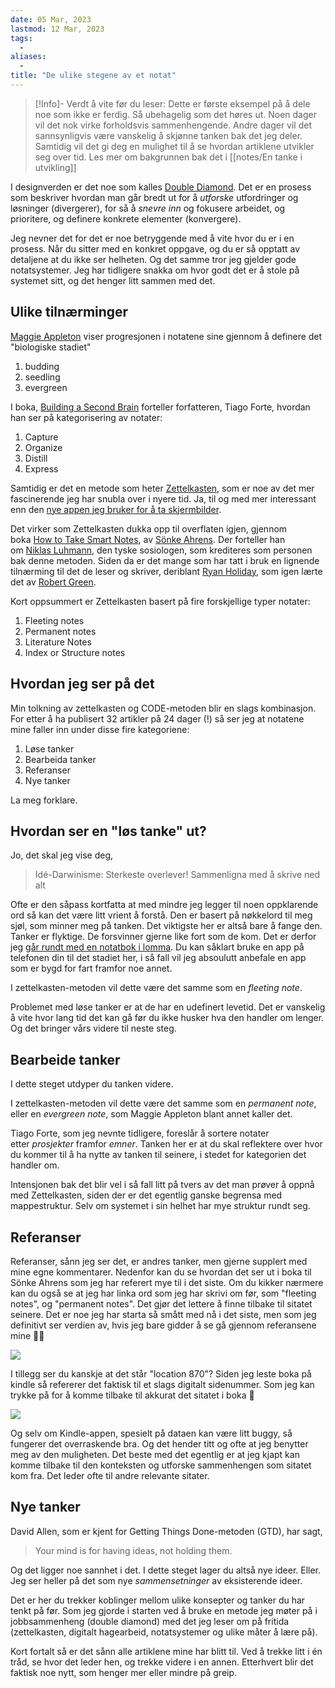 ```yaml
---
date: 05 Mar, 2023
lastmod: 12 Mar, 2023
tags:
  - 
aliases:
  - 
title: "De ulike stegene av et notat"
---
```


> [!Info]- Verdt å vite før du leser:
Dette er første eksempel på å dele noe som ikke er ferdig. Så ubehagelig som det høres ut. 
Noen dager vil det nok virke forholdsvis sammenhengende. Andre dager vil det sannsynligvis være vanskelig å skjønne tanken bak det jeg deler. Samtidig vil det gi deg en mulighet til å se hvordan artiklene utvikler seg over tid. Les mer om bakgrunnen bak det i [[notes/En tanke i utvikling]]

I designverden er det noe som kalles [Double Diamond](https://www.designcouncil.org.uk/our-work/news-opinion/double-diamond-15-years/?ref=simen-skriver). Det er en prosess som beskriver hvordan man går bredt ut for å _utforske_ utfordringer og løsninger (divergerer), for så å _snevre inn_ og fokusere arbeidet, og prioritere, og definere konkrete elementer (konvergere).

Jeg nevner det for det er noe betryggende med å vite hvor du er i en prosess. Når du sitter med en konkret oppgave, og du er så opptatt av detaljene at du ikke ser helheten. Og det samme tror jeg gjelder gode notatsystemer. Jeg har tidligere snakka om hvor godt det er å stole på systemet sitt, og det henger litt sammen med det.

## Ulike tilnærminger

[Maggie Appleton](https://maggieappleton.com/?ref=simen-skriver) viser progresjonen i notatene sine gjennom å definere det "biologiske stadiet"

1.  budding
2.  seedling
3.  evergreen

I boka, [Building a Second Brain](https://www.buildingasecondbrain.com/?ref=simen-skriver) forteller forfatteren, Tiago Forte, hvordan han ser på kategorisering av notater:

1.  Capture
2.  Organize
3.  Distill
4.  Express

Samtidig er det en metode som heter [Zettelkasten]([notes/En%20introduksjon%20til%20Zettelkasten), som er noe av det mer fascinerende jeg har snubla over i nyere tid. Ja, til og med mer interessant enn den [nye appen jeg bruker for å ta skjermbilder](notes/Den%20ene%20funksjonen%20som%20utgjør%20hele%20forskjellen.md). 

Det virker som Zettelkasten dukka opp til overflaten igjen, gjennom boka [How to Take Smart Notes](https://www.amazon.com/How-Take-Smart-Notes-Nonfiction/dp/1542866502?ref=simen-skriver), av [Sönke Ahrens](https://www.soenkeahrens.de/en/home?ref=simen-skriver). Der forteller han om [Niklas Luhmann](https://en.wikipedia.org/wiki/Niklas_Luhmann?ref=simen-skriver), den tyske sosiologen, som krediteres som personen bak denne metoden. Siden da er det mange som har tatt i bruk en lignende tilnærming til det de leser og skriver, deriblant [Ryan Holiday](https://ryanholiday.net/?ref=simen-skriver), som igen lærte det av [Robert Green](https://powerseductionandwar.com/?ref=simen-skriver).

Kort oppsummert er Zettelkasten basert på fire forskjellige typer notater:

1.  Fleeting notes
2.  Permanent notes
3.  Literature Notes
4.  Index or Structure notes

## Hvordan jeg ser på det

Min tolkning av zettelkasten og CODE-metoden blir en slags kombinasjon. For etter å ha publisert 32 artikler på 24 dager (!) så ser jeg at notatene mine faller inn under disse fire kategoriene:

1.  Løse tanker
2.  Bearbeida tanker
3.  Referanser
4.  Nye tanker

La meg forklare.

## Hvordan ser en "løs tanke" ut?

Jo, det skal jeg vise deg,

> Idé-Darwinisme: Sterkeste overlever! Sammenligna med å skrive ned alt

Ofte er den såpass kortfatta at med mindre jeg legger til noen oppklarende ord så kan det være litt vrient å forstå. Den er basert på nøkkelord til meg sjøl, som minner meg på tanken. Det viktigste her er altså bare å fange den. Tanker er flyktige. De forsvinner gjerne like fort som de kom. Det er derfor jeg [går rundt med en notatbok i lomma](notes/Hvorfor%20jeg%20går%20rundt%20med%20en%20notatbok%20i%20lomma.md). Du kan såklart bruke en app på telefonen din til det stadiet her, i så fall vil jeg absoulutt anbefale en app som er bygd for fart framfor noe annet.

I zettelkasten-metoden vil dette være det samme som en _fleeting note_.

Problemet med løse tanker er at de har en udefinert levetid. Det er vanskelig å vite hvor lang tid det kan gå før du ikke husker hva den handler om lenger. Og det bringer vårs videre til neste steg.

## Bearbeide tanker

I dette steget utdyper du tanken videre.

I zettelkasten-metoden vil dette være det samme som en _permanent note_, eller en _evergreen note_, som Maggie Appleton blant annet kaller det.

Tiago Forte, som jeg nevnte tidligere, foreslår å sortere notater etter _prosjekter_ framfor _emner_. Tanken her er at du skal reflektere over hvor du kommer til å ha nytte av tanken til seinere, i stedet for kategorien det handler om.

Intensjonen bak det blir vel i så fall litt på tvers av det man prøver å oppnå med Zettelkasten, siden der er det egentlig ganske begrensa med mappestruktur. Selv om systemet i sin helhet har mye struktur rundt seg.

## Referanser

Referanser, sånn jeg ser det, er andres tanker, men gjerne supplert med mine egne kommentarer. Nedenfor kan du se hvordan det ser ut i boka til Sönke Ahrens som jeg har referert mye til i det siste. Om du kikker nærmere kan du også se at jeg har linka ord som jeg har skrivi om før, som "fleeting notes", og "permanent notes". Det gjør det lettere å finne tilbake til sitatet seinere. Det er noe jeg har starta så smått med nå i det siste, men som jeg definitivt ser verdien av, hvis jeg bare gidder å se gå gjennom referansene mine 🤦‍♂️

![](https://www.simenskriver.no/content/images/2022/12/Simens-skjermbilder-22-12-2022--kl-09.14.30@2x.png)

I tillegg ser du kanskje at det står "location 870"? Siden jeg leste boka på kindle så refererer det faktisk til et slags digitalt sidenummer. Som jeg kan trykke på for å komme tilbake til akkurat det sitatet i boka 🤯

![](https://www.simenskriver.no/content/images/2022/12/Simens-skjermbilder-22-12-2022--kl-09.26.09.gif)

Og selv om Kindle-appen, spesielt på dataen kan være litt buggy, så fungerer det overraskende bra. Og det hender titt og ofte at jeg benytter meg av den muligheten. Det beste med det egentlig er at jeg kjapt kan komme tilbake til den konteksten og utforske sammenhengen som sitatet kom fra. Det leder ofte til andre relevante sitater.

## Nye tanker

David Allen, som er kjent for Getting Things Done-metoden (GTD), har sagt,

> Your mind is for having ideas, not holding them.

Og det ligger noe sannhet i det. I dette steget lager du altså nye ideer. Eller. Jeg ser heller på det som nye _sammensetninger_ av eksisterende ideer.

Det er her du trekker koblinger mellom ulike konsepter og tanker du har tenkt på før. Som jeg gjorde i starten ved å bruke en metode jeg møter på i jobbsammenheng (double diamond) med det jeg leser om på fritida (zettelkasten, digitalt hagearbeid, notatsystemer og ulike måter å lære på).

Kort fortalt så er det sånn alle artiklene mine har blitt til. Ved å trekke litt i én tråd, se hvor det leder hen, og trekke videre i en annen. Etterhvert blir det faktisk noe nytt, som henger mer eller mindre på greip.